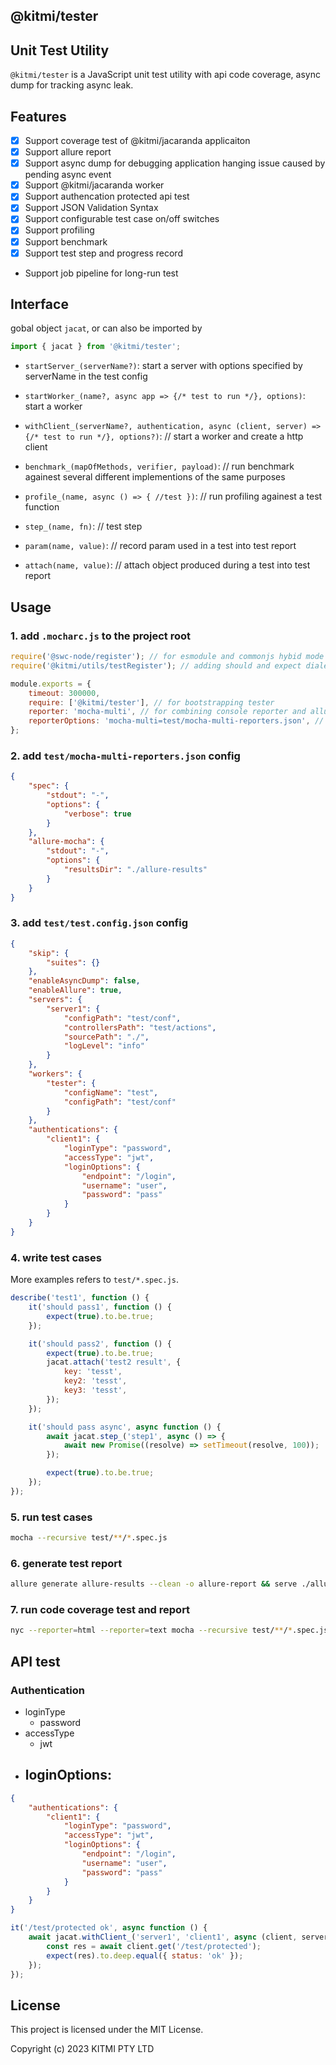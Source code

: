 ## @kitmi/tester

## Unit Test Utility

`@kitmi/tester` is a JavaScript unit test utility with api code coverage, async dump for tracking async leak.

## Features

-   [x] Support coverage test of @kitmi/jacaranda applicaiton
-   [x] Support allure report
-   [x] Support async dump for debugging application hanging issue caused by pending async event
-   [x] Support @kitmi/jacaranda worker
-   [x] Support authencation protected api test
-   [x] Support JSON Validation Syntax
-   [x] Support configurable test case on/off switches
-   [x] Support profiling
-   [x] Support benchmark
-   [x] Support test step and progress record
-   Support job pipeline for long-run test

## Interface

gobal object `jacat`, or can also be imported by

```js
import { jacat } from '@kitmi/tester';
```

-   `startServer_(serverName?)`: start a server with options specified by serverName in the test config

-   `startWorker_(name?, async app => {/* test to run */}, options)`: start a worker

-   `withClient_(serverName?, authentication, async (client, server) => {/* test to run */}, options?)`: // start a worker and create a http client

-   `benchmark_(mapOfMethods, verifier, payload)`: // run benchmark againest several different implementions of the same purposes

-   `profile_(name, async () => { //test })`: // run profiling againest a test function

-   `step_(name, fn)`: // test step

-   `param(name, value)`: // record param used in a test into test report

-   `attach(name, value)`: // attach object produced during a test into test report

## Usage

### 1. add `.mocharc.js` to the project root

```js
require('@swc-node/register'); // for esmodule and commonjs hybid mode
require('@kitmi/utils/testRegister'); // adding should and expect dialects for chai

module.exports = {
    timeout: 300000,
    require: ['@kitmi/tester'], // for bootstrapping tester
    reporter: 'mocha-multi', // for combining console reporter and allure reporter
    reporterOptions: 'mocha-multi=test/mocha-multi-reporters.json', // as above
};
```

### 2. add `test/mocha-multi-reporters.json` config

```json
{
    "spec": {
        "stdout": "-",
        "options": {
            "verbose": true
        }
    },
    "allure-mocha": {
        "stdout": "-",
        "options": {
            "resultsDir": "./allure-results"
        }
    }
}
```

### 3. add `test/test.config.json` config

```json
{
    "skip": {
        "suites": {}
    },
    "enableAsyncDump": false,
    "enableAllure": true,
    "servers": {
        "server1": {
            "configPath": "test/conf",
            "controllersPath": "test/actions",
            "sourcePath": "./",
            "logLevel": "info"
        }
    },
    "workers": {
        "tester": {
            "configName": "test",
            "configPath": "test/conf"
        }
    },
    "authentications": {
        "client1": {
            "loginType": "password",
            "accessType": "jwt",
            "loginOptions": {
                "endpoint": "/login",
                "username": "user",
                "password": "pass"
            }
        }
    }
}
```

### 4. write test cases

More examples refers to `test/*.spec.js`.

```js
describe('test1', function () {
    it('should pass1', function () {
        expect(true).to.be.true;
    });

    it('should pass2', function () {
        expect(true).to.be.true;
        jacat.attach('test2 result', {
            key: 'tesst',
            key2: 'tesst',
            key3: 'tesst',
        });
    });

    it('should pass async', async function () {
        await jacat.step_('step1', async () => {
            await new Promise((resolve) => setTimeout(resolve, 100));
        });

        expect(true).to.be.true;
    });
});
```

### 5. run test cases

```bash
mocha --recursive test/**/*.spec.js
```

### 6. generate test report

```bash
allure generate allure-results --clean -o allure-report && serve ./allure-report
```

### 7. run code coverage test and report

```bash
nyc --reporter=html --reporter=text mocha --recursive test/**/*.spec.js && open ./coverage/index.html
```

## API test

### Authentication

-   loginType
    -   password
-   accessType
    -   jwt
-   loginOptions:
    -

```json
{
    "authentications": {
        "client1": {
            "loginType": "password",
            "accessType": "jwt",
            "loginOptions": {
                "endpoint": "/login",
                "username": "user",
                "password": "pass"
            }
        }
    }
}
```

```js
it('/test/protected ok', async function () {
    await jacat.withClient_('server1', 'client1', async (client, server) => {
        const res = await client.get('/test/protected');
        expect(res).to.deep.equal({ status: 'ok' });
    });
});
```

## License

This project is licensed under the MIT License.

Copyright (c) 2023 KITMI PTY LTD
